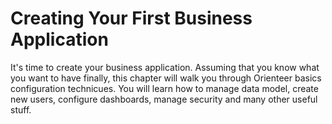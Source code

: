 # Creating Your First Business Application

It's time to create your business application. Assuming that you know what you want to have finally, this chapter will walk you through Orienteer basics configuration technicues. You will learn how to manage data model, create new users, configure dashboards, manage security and many other useful stuff.


